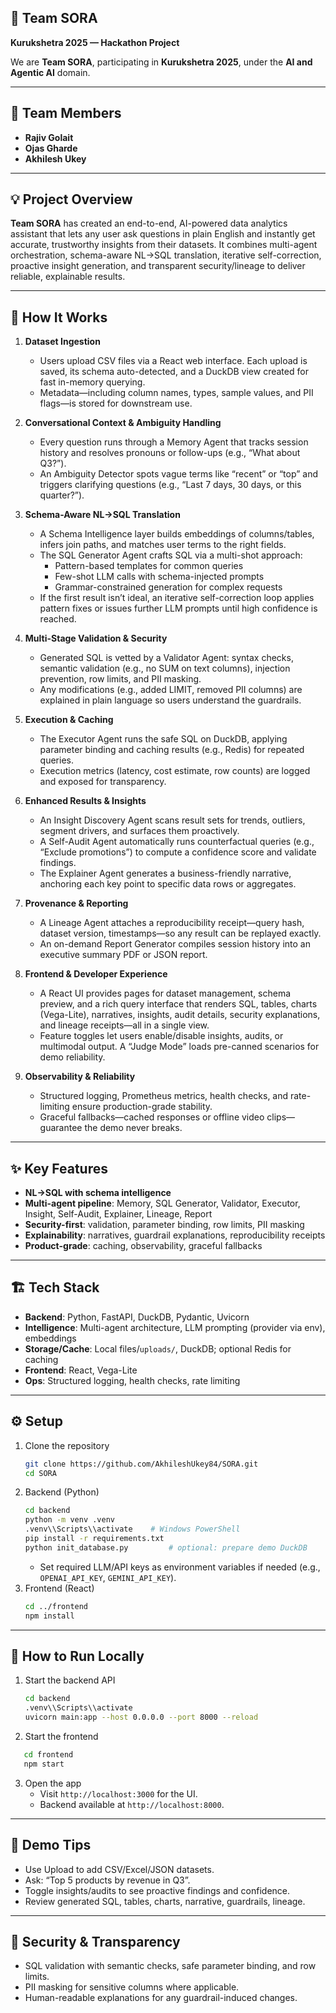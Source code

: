 ## 🚀 Team SORA  

**Kurukshetra 2025 — Hackathon Project**  

We are **Team SORA**, participating in **Kurukshetra 2025**, under the **AI and Agentic AI** domain.  

---

## 👥 Team Members  
- **Rajiv Golait**  
- **Ojas Gharde**  
- **Akhilesh Ukey**  

---

## 💡 Project Overview  
**Team SORA** has created an end-to-end, AI-powered data analytics assistant that lets any user ask questions in plain English and instantly get accurate, trustworthy insights from their datasets. It combines multi-agent orchestration, schema-aware NL→SQL translation, iterative self-correction, proactive insight generation, and transparent security/lineage to deliver reliable, explainable results.  

---

## 🔎 How It Works  
1. **Dataset Ingestion**  
   - Users upload CSV files via a React web interface. Each upload is saved, its schema auto-detected, and a DuckDB view created for fast in-memory querying.  
   - Metadata—including column names, types, sample values, and PII flags—is stored for downstream use.  

2. **Conversational Context & Ambiguity Handling**  
   - Every question runs through a Memory Agent that tracks session history and resolves pronouns or follow-ups (e.g., “What about Q3?”).  
   - An Ambiguity Detector spots vague terms like “recent” or “top” and triggers clarifying questions (e.g., “Last 7 days, 30 days, or this quarter?”).  

3. **Schema-Aware NL→SQL Translation**  
   - A Schema Intelligence layer builds embeddings of columns/tables, infers join paths, and matches user terms to the right fields.  
   - The SQL Generator Agent crafts SQL via a multi-shot approach:  
     - Pattern-based templates for common queries  
     - Few-shot LLM calls with schema-injected prompts  
     - Grammar-constrained generation for complex requests  
   - If the first result isn’t ideal, an iterative self-correction loop applies pattern fixes or issues further LLM prompts until high confidence is reached.  

4. **Multi-Stage Validation & Security**  
   - Generated SQL is vetted by a Validator Agent: syntax checks, semantic validation (e.g., no SUM on text columns), injection prevention, row limits, and PII masking.  
   - Any modifications (e.g., added LIMIT, removed PII columns) are explained in plain language so users understand the guardrails.  

5. **Execution & Caching**  
   - The Executor Agent runs the safe SQL on DuckDB, applying parameter binding and caching results (e.g., Redis) for repeated queries.  
   - Execution metrics (latency, cost estimate, row counts) are logged and exposed for transparency.  

6. **Enhanced Results & Insights**  
   - An Insight Discovery Agent scans result sets for trends, outliers, segment drivers, and surfaces them proactively.  
   - A Self-Audit Agent automatically runs counterfactual queries (e.g., “Exclude promotions”) to compute a confidence score and validate findings.  
   - The Explainer Agent generates a business-friendly narrative, anchoring each key point to specific data rows or aggregates.  

7. **Provenance & Reporting**  
   - A Lineage Agent attaches a reproducibility receipt—query hash, dataset version, timestamps—so any result can be replayed exactly.  
   - An on-demand Report Generator compiles session history into an executive summary PDF or JSON report.  

8. **Frontend & Developer Experience**  
   - A React UI provides pages for dataset management, schema preview, and a rich query interface that renders SQL, tables, charts (Vega-Lite), narratives, insights, audit details, security explanations, and lineage receipts—all in a single view.  
   - Feature toggles let users enable/disable insights, audits, or multimodal output. A “Judge Mode” loads pre-canned scenarios for demo reliability.  

9. **Observability & Reliability**  
   - Structured logging, Prometheus metrics, health checks, and rate-limiting ensure production-grade stability.  
   - Graceful fallbacks—cached responses or offline video clips—guarantee the demo never breaks.  

---

## ✨ Key Features  
- **NL→SQL with schema intelligence**  
- **Multi-agent pipeline**: Memory, SQL Generator, Validator, Executor, Insight, Self-Audit, Explainer, Lineage, Report  
- **Security-first**: validation, parameter binding, row limits, PII masking  
- **Explainability**: narratives, guardrail explanations, reproducibility receipts  
- **Product-grade**: caching, observability, graceful fallbacks  

---

## 🏗️ Tech Stack  
- **Backend**: Python, FastAPI, DuckDB, Pydantic, Uvicorn  
- **Intelligence**: Multi-agent architecture, LLM prompting (provider via env), embeddings  
- **Storage/Cache**: Local files/`uploads/`, DuckDB; optional Redis for caching  
- **Frontend**: React, Vega-Lite  
- **Ops**: Structured logging, health checks, rate limiting  

---

## ⚙️ Setup  
1. Clone the repository  
   ```bash
   git clone https://github.com/AkhileshUkey84/SORA.git
   cd SORA
   ```  
2. Backend (Python)  
   ```bash
   cd backend
   python -m venv .venv
   .venv\\Scripts\\activate    # Windows PowerShell
   pip install -r requirements.txt
   python init_database.py         # optional: prepare demo DuckDB
   ```  
   - Set required LLM/API keys as environment variables if needed (e.g., `OPENAI_API_KEY`, `GEMINI_API_KEY`).  
3. Frontend (React)  
   ```bash
   cd ../frontend
   npm install
   ```  

---

## 🚦 How to Run Locally  
1. Start the backend API  
   ```bash
   cd backend
   .venv\\Scripts\\activate
   uvicorn main:app --host 0.0.0.0 --port 8000 --reload
   ```  
2. Start the frontend  
```bash
   cd frontend
   npm start
   ```  
3. Open the app  
   - Visit `http://localhost:3000` for the UI.  
   - Backend available at `http://localhost:8000`.  

---

## 🧪 Demo Tips  
- Use Upload to add CSV/Excel/JSON datasets.  
- Ask: “Top 5 products by revenue in Q3”.  
- Toggle insights/audits to see proactive findings and confidence.  
- Review generated SQL, tables, charts, narrative, guardrails, lineage.  

---

## 🔐 Security & Transparency  
- SQL validation with semantic checks, safe parameter binding, and row limits.  
- PII masking for sensitive columns where applicable.  
- Human-readable explanations for any guardrail-induced changes.  



